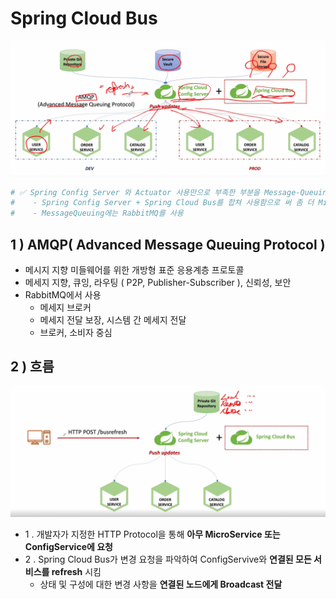 # Spring Cloud Bus

![img_1.png](img_1.png)


```yaml
# ✅ Spring Config Server 와 Actuator 사용만으로 부족한 부분을 Message-Queuing을 통해 해결
#    - Spring Config Server + Spring Cloud Bus를 합쳐 사용함으로 써 좀 더 MicoServie에 맞는 구조로 만듬
#    - MessageQueuing에는 RabbitMQ를 사용
```

## 1 ) AMQP( Advanced Message Queuing Protocol )
- 메시지 지향 미들웨어를 위한 개방형 표준 응용계층 프로토콜
- 메세지 지향, 큐잉, 라우팅 ( P2P, Publisher-Subscriber ), 신뢰성, 보안
- RabbitMQ에서 사용
  - 메세지 브로커
  - 메세지 전달 보장, 시스템 간 메세지 전달
  - 브로커, 소비자 중심

## 2 ) 흐름
![img.png](img.png)
- 1 . 개발자가 지정한 HTTP Protocol을 통해 **아무 MicroService 또는 ConfigService에 요청**
- 2 . Spring Cloud Bus가 변경 요청을 파악하여 ConfigServive와 **연결된 모든 서비스를 refresh** 시킴
  - 상태 및 구성에 대한 변경 사항을 **연결된 노드에게 Broadcast 전달**